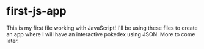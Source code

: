# first-js-app

This is my first file working with JavaScript! I'll be using these files to create an app where I will have an interactive pokedex using JSON. More to come later.